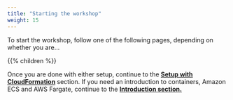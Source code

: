 ```yaml
---
title: "Starting the workshop"
weight: 15
---
```




To start the workshop, follow one of the following pages, depending on whether you are...

{{% children  %}}

Once you are done with either setup, continue to the [**Setup with CloudFormation**](/running-amazon-ec2-workloads-at-scale/WorkshopSetup/launch_cloudformation.html) section. If you need an introduction to containers, Amazon ECS and AWS Fargate, continue to the [**Introduction section.**](/ecs-spot-capacity-providers/introduction.html)
